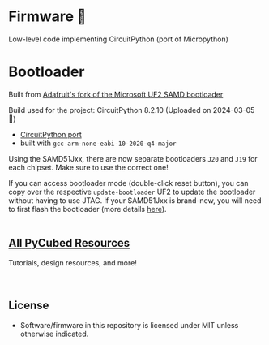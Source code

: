 # Firmware 🔧
Low-level code implementing CircuitPython (port of Micropython)

# Bootloader
Built from [Adafruit's fork of the Microsoft UF2 SAMD bootloader](https://github.com/adafruit/uf2-samdx1)

Build used for the project: CircuitPython 8.2.10 (Uploaded on 2024-03-05 📅)
   - [CircuitPython port](https://github.com/adafruit/circuitpython/tree/main/ports/atmel-samd/boards/pycubed)
   - built with `gcc-arm-none-eabi-10-2020-q4-major`

Using the SAMD51Jxx, there are now separate bootloaders `J20` and `J19` for each chipset. Make sure to use the correct one!

If you can access bootloader mode (double-click reset button), you can copy over the respective `update-bootloader` UF2 to update the bootloader without having to use JTAG. If your SAMD51Jxx is brand-new, you will need to first flash the bootloader (more details [here](https://pycubed.org/maholli/Programming-the-Bootloader-343b47d1ad6f4863b512d6464aa7b84e)).
<br>
<br>
## [All PyCubed Resources](https://www.notion.so/maholli/All-PyCubed-Resources-8738cab0dd0743239a3cde30c6066452)
Tutorials, design resources, and more!
<br>
<br>
<br>

## License
- Software/firmware in this repository is licensed under MIT unless otherwise indicated.